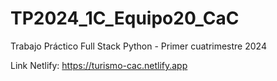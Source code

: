 # TP2024_1C_Equipo20_CaC
Trabajo Práctico Full Stack Python - Primer cuatrimestre 2024

Link Netlify: https://turismo-cac.netlify.app
